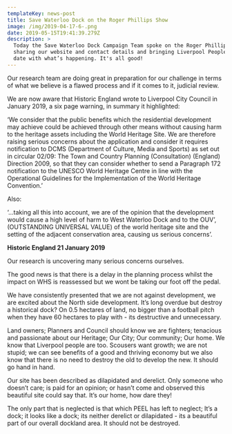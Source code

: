 ```yaml
---
templateKey: news-post
title: Save Waterloo Dock on the Roger Phillips Show
image: /img/2019-04-17-6-.png
date: 2019-05-15T19:41:39.279Z
description: >
  Today the Save Waterloo Dock Campaign Team spoke on the Roger Phillips Show,
  sharing our website and contact details and bringing Liverpool People up to
  date with what’s happening. It's all good!
---
```

Our research team are doing great in preparation for our challenge in terms of what we believe is a flawed process and if it comes to it, judicial review.

We are now aware that Historic England wrote to Liverpool City Council in January 2019, a six page warning, in summary it highlighted:

‘We consider that the public benefits which the residential development may achieve could be achieved through other means without causing harm to the heritage assets including the World Heritage Site. We are therefore raising serious concerns about the application and consider it requires notification to DCMS (Department of Culture, Media and Sports) as set out in circular 02/09: The Town and Country Planning (Consultation) (England) Direction 2009, so that they can consider whether to send a Paragraph 172 notification to the UNESCO World Heritage Centre in line with the Operational Guidelines for the Implementation of the World Heritage Convention.’

Also:

‘...taking all this into account, we are of the opinion that the development would cause a high level of harm to West Waterloo Dock and to the OUV’, (OUTSTANDING UNIVERSAL VALUE) of the world heritage site and the setting of the adjacent conservation area, causing us serious concerns’.

**Historic England 21 January 2019**

Our research is uncovering many serious concerns ourselves.

The good news is that there is a delay in the planning process whilst the impact on WHS is reassessed but we wont be taking our foot off the pedal.

We have consistently presented that we are not against development, we are excited about the North side development. It’s long overdue but destroy a historical dock? On 0.5 hectares of land, no bigger than a football pitch when they have 60 hectares to play with - its destructive and unnecessary.

Land owners; Planners and Council should know we are fighters; tenacious and passionate about our Heritage; Our City; Our community; Our home. We know that Liverpool people are too. Scousers want growth; we are not stupid; we can see benefits of a good and thriving economy but we also know that there is no need to destroy the old to develop the new. It should go hand in hand.

Our site has been described as dilapidated and derelict. Only someone who doesn’t care; is paid for an opinion; or hasn’t come and observed this beautiful site could say that. It’s our home, how dare they!

The only part that is neglected is that which PEEL has left to neglect; It’s a dock; it looks like a dock; its neither derelict or dilapidated - its a beautiful part of our overall dockland area. It should not be destroyed.
